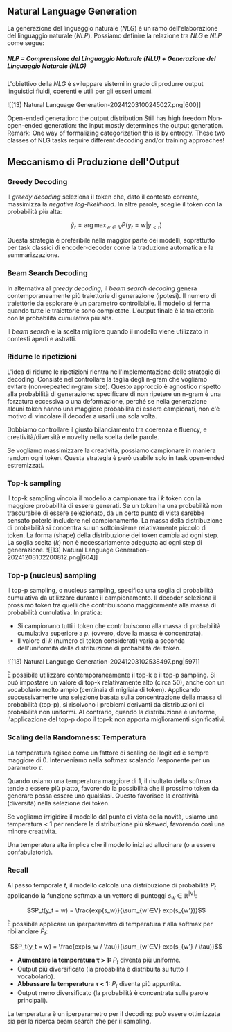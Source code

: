 ## Natural Language Generation

La generazione del linguaggio naturale (*NLG*) è un ramo dell'elaborazione del linguaggio naturale (*NLP*). Possiamo definire la relazione tra *NLG* e *NLP* come segue:

##### NLP = Comprensione del Linguaggio Naturale (NLU) + Generazione del Linguaggio Naturale (NLG)

L'obiettivo della *NLG* è sviluppare sistemi in grado di produrre output linguistici fluidi, coerenti e utili per gli esseri umani.

![[13) Natural Language Generation-20241203100245027.png|600]]

Open-ended generation: the output distribution Still has high freedom
Non-open-ended generation: the input mostly determines the output
generation.
Remark: One way of formalizing categorization this is by entropy.
These two classes of NLG tasks require different decoding and/or training
approaches!

## Meccanismo di Produzione dell'Output

### Greedy Decoding

Il *greedy decoding* seleziona il token che, dato il contesto corrente, massimizza la *negative log-likelihood*. In altre parole, sceglie il token con la probabilità più alta:

$$\hat{y}_{t}=\arg\max_{w\in V}P(y_{t}=w|y_{<t})$$

Questa strategia è preferibile nella maggior parte dei modelli, soprattutto per task classici di encoder-decoder come la traduzione automatica e la summarizzazione.

### Beam Search Decoding

In alternativa al *greedy decoding*, il *beam search decoding* genera contemporaneamente più traiettorie di generazione (ipotesi). Il numero di traiettorie da esplorare è un parametro controllabile. Il modello si ferma quando tutte le traiettorie sono completate. L'output finale è la traiettoria con la probabilità cumulativa più alta.

Il *beam search* è la scelta migliore quando il modello viene utilizzato in contesti aperti e astratti.

### Ridurre le ripetizioni

L'idea di ridurre le ripetizioni rientra nell'implementazione delle strategie di decoding. Consiste nel controllare la taglia degli n-gram che vogliamo evitare (non-repeated n-gram size). Questo approccio è agnostico rispetto alla probabilità di generazione: specificare di non ripetere un n-gram è una forzatura eccessiva o una deformazione, perché se nella generazione alcuni token hanno una maggiore probabilità di essere campionati, non c'è motivo di vincolare il decoder a usarli una sola volta.

Dobbiamo controllare il giusto bilanciamento tra coerenza e fluency, e creatività/diversità e novelty nella scelta delle parole.

Se vogliamo massimizzare la creatività, possiamo campionare in maniera random ogni token. Questa strategia è però usabile solo in task open-ended estremizzati.

### Top-k sampling

Il top-k sampling vincola il modello a campionare tra i *k* token con la maggiore probabilità di essere generati. Se un token ha una probabilità non trascurabile di essere selezionato, da un certo punto di vista sarebbe sensato poterlo includere nel campionamento.
La massa della distribuzione di probabilità si concentra su un sottoinsieme relativamente piccolo di token. La forma (shape) della distribuzione dei token cambia ad ogni step.
La soglia scelta (*k*) non è necessariamente adeguata ad ogni step di generazione.
![[13) Natural Language Generation-20241203102200812.png|604]]

### Top-p (nucleus) sampling

Il top-p sampling, o nucleus sampling, specifica una soglia di probabilità cumulativa da utilizzare durante il campionamento. Il decoder seleziona il prossimo token tra quelli che contribuiscono maggiormente alla massa di probabilità cumulativa. In pratica:
* Si campionano tutti i token che contribuiscono alla massa di probabilità cumulativa superiore a *p*. (ovvero, dove la massa è concentrata).
* Il valore di *k* (numero di token considerati) varia a seconda dell'uniformità della distribuzione di probabilità dei token.

![[13) Natural Language Generation-20241203102538497.png|597]]

È possibile utilizzare contemporaneamente il top-k e il top-p sampling. Si può impostare un valore di top-k relativamente alto (circa 50), anche con un vocabolario molto ampio (centinaia di migliaia di token). Applicando successivamente una selezione basata sulla concentrazione della massa di probabilità (top-p), si risolvono i problemi derivanti da distribuzioni di probabilità non uniformi. Al contrario, quando la distribuzione è uniforme, l'applicazione del top-p dopo il top-k non apporta miglioramenti significativi.

### Scaling della Randomness: Temperatura

La temperatura agisce come un fattore di scaling dei logit ed è sempre maggiore di 0. Interveniamo nella softmax scalando l'esponente per un parametro $\tau$.

Quando usiamo una temperatura maggiore di 1, il risultato della softmax tende a essere più piatto, favorendo la possibilità che il prossimo token da generare possa essere uno qualsiasi. Questo favorisce la creatività (diversità) nella selezione dei token.

Se vogliamo irrigidire il modello dal punto di vista della novità, usiamo una temperatura < 1 per rendere la distribuzione più skewed, favorendo così una minore creatività.

Una temperatura alta implica che il modello inizi ad allucinare (o a essere confabulatorio).

### Recall

Al passo temporale *t*, il modello calcola una distribuzione di probabilità *P<sub>t</sub>* applicando la funzione softmax a un vettore di punteggi *s<sub>w</sub>* ∈ ℝ<sup>|V|</sup>:

$$P_t(y_t = w) = \frac{exp(s_w)}{\sum_{w'∈V} exp(s_{w'})}$$

È possibile applicare un iperparametro di temperatura *τ* alla softmax per ribilanciare *P<sub>t</sub>*:

$$P_t(y_t = w) = \frac{exp(s_w / \tau)}{\sum_{w'∈V} exp(s_{w'} / \tau)}$$

* **Aumentare la temperatura τ > 1:** *P<sub>t</sub>* diventa più uniforme.
* Output più diversificato (la probabilità è distribuita su tutto il vocabolario).
* **Abbassare la temperatura τ < 1:** *P<sub>t</sub>* diventa più appuntita.
* Output meno diversificato (la probabilità è concentrata sulle parole principali).

La temperatura è un iperparametro per il decoding: può essere ottimizzata sia per la ricerca beam search che per il sampling.
